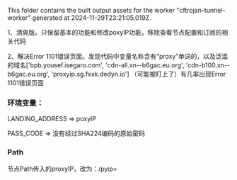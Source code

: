 This folder contains the built output assets for the worker "cftrojan-tunnel-worker" generated at 2024-11-29T23:21:05.019Z.

1、清爽版。只保留基本的功能和修改poxyIP功能，移除查看节点配置和订阅的相关代码

2、解决Error 1101错误页面。发现代码中变量名称含有“proxy”单词的，以及泛滥的域名['bpb.yousef.isegaro.com', 'cdn-all.xn--b6gac.eu.org', 'cdn-b100.xn--b6gac.eu.org', 'proxyip.sg.fxxk.dedyn.io'] （可能被盯上了）有几率出现Error 1101错误页面

### 环境变量：

LANDING_ADDRESS => poxyIP

PASS_CODE => 没有经过SHA224编码的原始密码



### Path

节点Path传入的proxyIP，改为：/pyip=
